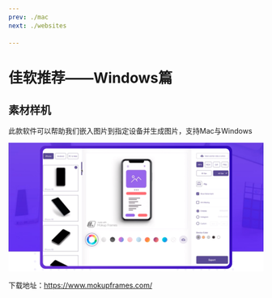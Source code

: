 ```yaml
---
prev: ./mac
next: ./websites

---
```



# 佳软推荐——Windows篇


## 素材样机

此款软件可以帮助我们嵌入图片到指定设备并生成图片，支持Mac与Windows

![image-20200320211018029](../../blog/.vuepress/public/images/image-20200320211018029.png)

下载地址：https://www.mokupframes.com/